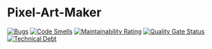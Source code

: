 # Pixel-Art-Maker

[![Bugs](https://sonarcloud.io/api/project_badges/measure?project=SondosSamii_Pixel-Art-Maker&metric=bugs)](https://sonarcloud.io/dashboard?id=SondosSamii_Pixel-Art-Maker)
[![Code Smells](https://sonarcloud.io/api/project_badges/measure?project=SondosSamii_Pixel-Art-Maker&metric=code_smells)](https://sonarcloud.io/dashboard?id=SondosSamii_Pixel-Art-Maker)
[![Maintainability Rating](https://sonarcloud.io/api/project_badges/measure?project=SondosSamii_Pixel-Art-Maker&metric=sqale_rating)](https://sonarcloud.io/dashboard?id=SondosSamii_Pixel-Art-Maker)
[![Quality Gate Status](https://sonarcloud.io/api/project_badges/measure?project=SondosSamii_Pixel-Art-Maker&metric=alert_status)](https://sonarcloud.io/dashboard?id=SondosSamii_Pixel-Art-Maker)
[![Technical Debt](https://sonarcloud.io/api/project_badges/measure?project=SondosSamii_Pixel-Art-Maker&metric=sqale_index)](https://sonarcloud.io/dashboard?id=SondosSamii_Pixel-Art-Maker)
